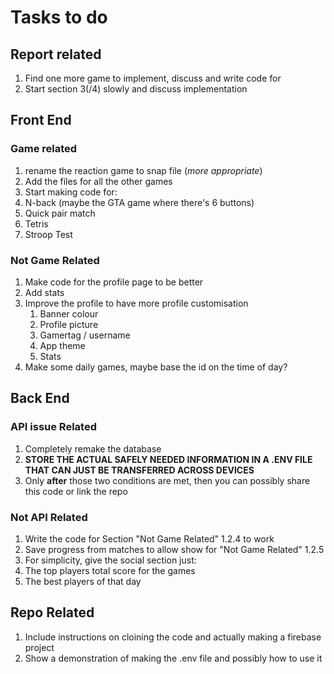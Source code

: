 # Tasks to do
## Report related
1. Find one more game to implement, discuss and write code for
2. Start section 3(/4) slowly and discuss implementation


## Front End

### Game related
1. rename the reaction game to snap file (*more appropriate*)
2. Add the files for all the other games
3. Start making code for:
 1. N-back (maybe the GTA game where there's 6 buttons)
 2. Quick pair match
 3. Tetris
 4. Stroop Test

### Not Game Related
1. Make code for the profile page to be better
 1. Add stats
 2. Improve the profile to have more profile customisation
    1. Banner colour
    2. Profile picture
    3. Gamertag / username
    4. App theme
    5. Stats
2. Make some daily games, maybe base the id on the time of day?

## Back End

### API issue Related
1. Completely remake the database
2. **STORE THE ACTUAL SAFELY NEEDED INFORMATION IN A .ENV FILE THAT CAN JUST BE TRANSFERRED ACROSS DEVICES**
3. Only **after** those two conditions are met, then you can possibly share this code or link the repo

### Not API Related
1. Write the code for Section "Not Game Related" 1.2.4 to work
2. Save progress from matches to allow show for "Not Game Related" 1.2.5
3. For simplicity, give the social section just:
 1. The top players total score for the games
 2. The best players of that day

## Repo Related
1. Include instructions on cloining the code and actually making a firebase project
2. Show a demonstration of making the .env file and possibly how to use it
